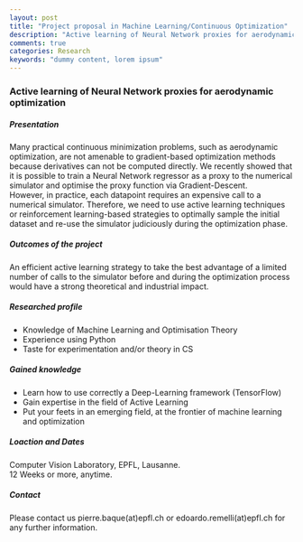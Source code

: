 ```yaml
---
layout: post
title: "Project proposal in Machine Learning/Continuous Optimization"
description: "Active learning of Neural Network proxies for aerodynamic optimization"
comments: true
categories: Research
keywords: "dummy content, lorem ipsum"
---
```


### Active learning of Neural Network proxies for aerodynamic optimization

##### Presentation 

Many practical continuous minimization problems, such as aerodynamic optimization, are not amenable to gradient-based optimization methods
because derivatives can not be computed directly. We recently showed 
that it is possible to train a Neural Network regressor as a proxy to the numerical simulator and optimise the proxy function via Gradient-Descent.   
However, in practice, each datapoint requires an expensive call to a numerical simulator. Therefore, we need to use active learning techniques or reinforcement learning-based strategies to optimally sample the initial dataset and re-use the simulator judiciously during the optimization phase.

##### Outcomes of the project
An efficient active learning strategy to take the best advantage of a limited number of calls to the simulator before and during the optimization process would have a strong theoretical and industrial impact.

##### Researched profile
* Knowledge of Machine Learning and Optimisation Theory
* Experience using Python
* Taste for experimentation and/or theory in CS

##### Gained knowledge
* Learn how to use correctly a Deep-Learning framework (TensorFlow)
* Gain expertise in the field of Active Learning
* Put your feets in an emerging field, at the frontier of machine learning and optimization

##### Loaction and Dates
Computer Vision Laboratory, EPFL, Lausanne.  
12 Weeks or more, anytime.

##### Contact
Please contact us pierre.baque(at)epfl.ch or edoardo.remelli(at)epfl.ch for any further information.